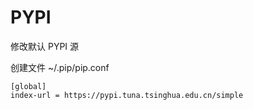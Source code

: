 # PYPI



修改默认 PYPI 源

创建文件 ~/.pip/pip.conf

```text
[global]
index-url = https://pypi.tuna.tsinghua.edu.cn/simple
```

